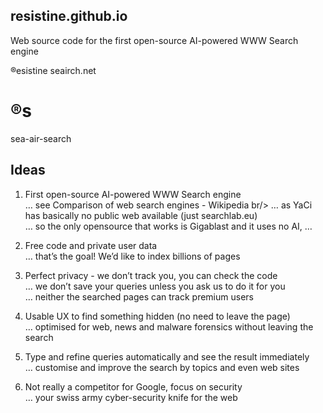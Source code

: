 ## resistine.github.io
Web source code for the first open-source AI-powered WWW Search engine

®esistine seairch.net

# ®s
sea-air-search

## Ideas

1. First open-source AI-powered WWW Search engine <br/>
… see Comparison of web search engines - Wikipedia br/>
… as YaCi has basically no public web available (just searchlab.eu) <br/>
… so the only opensource that works is Gigablast and it uses no AI, …

2. Free code and private user data <br/>
… that’s the goal! We’d like to index billions of pages

3. Perfect privacy - we don’t track you, you can check the code <br/>
… we don’t save your queries unless you ask us to do it for you <br/>
… neither the searched pages can track premium users

4. Usable UX to find something hidden (no need to leave the page) <br/>
… optimised for web, news and malware forensics without leaving the search

5. Type and refine queries automatically and see the result immediately <br/>
… customise and improve the search by topics and even web sites

6. Not really a competitor for Google, focus on security <br/>
… your swiss army cyber-security knife for the web

